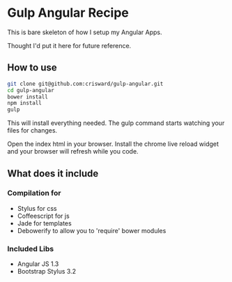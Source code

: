 # Gulp Angular Recipe

This is bare skeleton of how I setup my Angular Apps.

Thought I'd put it here for future reference.


## How to use

```bash
git clone git@github.com:crisward/gulp-angular.git
cd gulp-angular
bower install
npm install
gulp
```
This will install everything needed. 
The gulp command starts watching your files for changes.

Open the index html in your browser. Install the chrome live reload widget and your 
browser will refresh while you code.

## What does it include

### Compilation for
* Stylus for css
* Coffeescript for js
* Jade for templates
* Debowerify to allow you to 'require' bower modules


### Included Libs

* Angular JS 1.3
* Bootstrap Stylus 3.2


